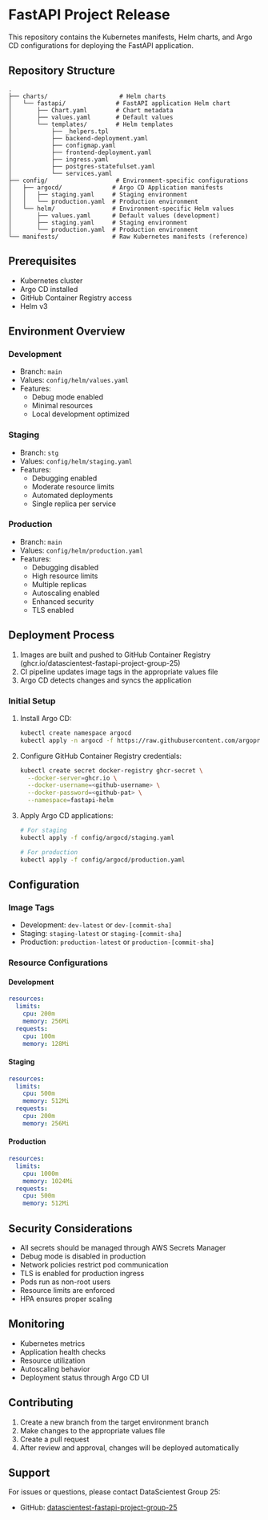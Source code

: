 # FastAPI Project Release

This repository contains the Kubernetes manifests, Helm charts, and Argo CD configurations for deploying the FastAPI application.

## Repository Structure

```
.
├── charts/                    # Helm charts
│   └── fastapi/              # FastAPI application Helm chart
│       ├── Chart.yaml        # Chart metadata
│       ├── values.yaml       # Default values
│       └── templates/        # Helm templates
│           ├── _helpers.tpl
│           ├── backend-deployment.yaml
│           ├── configmap.yaml
│           ├── frontend-deployment.yaml
│           ├── ingress.yaml
│           ├── postgres-statefulset.yaml
│           └── services.yaml
├── config/                   # Environment-specific configurations
│   ├── argocd/              # Argo CD Application manifests
│   │   ├── staging.yaml     # Staging environment
│   │   └── production.yaml  # Production environment
│   └── helm/                # Environment-specific Helm values
│       ├── values.yaml      # Default values (development)
│       ├── staging.yaml     # Staging environment
│       └── production.yaml  # Production environment
└── manifests/               # Raw Kubernetes manifests (reference)
```

## Prerequisites

- Kubernetes cluster
- Argo CD installed
- GitHub Container Registry access
- Helm v3

## Environment Overview

### Development
- Branch: `main`
- Values: `config/helm/values.yaml`
- Features:
  - Debug mode enabled
  - Minimal resources
  - Local development optimized

### Staging
- Branch: `stg`
- Values: `config/helm/staging.yaml`
- Features:
  - Debugging enabled
  - Moderate resource limits
  - Automated deployments
  - Single replica per service

### Production
- Branch: `main`
- Values: `config/helm/production.yaml`
- Features:
  - Debugging disabled
  - High resource limits
  - Multiple replicas
  - Autoscaling enabled
  - Enhanced security
  - TLS enabled

## Deployment Process

1. Images are built and pushed to GitHub Container Registry (ghcr.io/datascientest-fastapi-project-group-25)
2. CI pipeline updates image tags in the appropriate values file
3. Argo CD detects changes and syncs the application

### Initial Setup

1. Install Argo CD:
   ```bash
   kubectl create namespace argocd
   kubectl apply -n argocd -f https://raw.githubusercontent.com/argoproj/argo-cd/stable/manifests/install.yaml
   ```

2. Configure GitHub Container Registry credentials:
   ```bash
   kubectl create secret docker-registry ghcr-secret \
     --docker-server=ghcr.io \
     --docker-username=<github-username> \
     --docker-password=<github-pat> \
     --namespace=fastapi-helm
   ```

3. Apply Argo CD applications:
   ```bash
   # For staging
   kubectl apply -f config/argocd/staging.yaml

   # For production
   kubectl apply -f config/argocd/production.yaml
   ```

## Configuration

### Image Tags
- Development: `dev-latest` or `dev-[commit-sha]`
- Staging: `staging-latest` or `staging-[commit-sha]`
- Production: `production-latest` or `production-[commit-sha]`

### Resource Configurations

#### Development
```yaml
resources:
  limits:
    cpu: 200m
    memory: 256Mi
  requests:
    cpu: 100m
    memory: 128Mi
```

#### Staging
```yaml
resources:
  limits:
    cpu: 500m
    memory: 512Mi
  requests:
    cpu: 200m
    memory: 256Mi
```

#### Production
```yaml
resources:
  limits:
    cpu: 1000m
    memory: 1024Mi
  requests:
    cpu: 500m
    memory: 512Mi
```

## Security Considerations

- All secrets should be managed through AWS Secrets Manager
- Debug mode is disabled in production
- Network policies restrict pod communication
- TLS is enabled for production ingress
- Pods run as non-root users
- Resource limits are enforced
- HPA ensures proper scaling

## Monitoring

- Kubernetes metrics
- Application health checks
- Resource utilization
- Autoscaling behavior
- Deployment status through Argo CD UI

## Contributing

1. Create a new branch from the target environment branch
2. Make changes to the appropriate values file
3. Create a pull request
4. After review and approval, changes will be deployed automatically

## Support

For issues or questions, please contact DataScientest Group 25:
- GitHub: [datascientest-fastapi-project-group-25](https://github.com/datascientest-fastapi-project-group-25)

